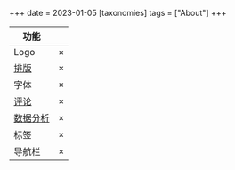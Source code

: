 +++
date = 2023-01-05
[taxonomies]
tags = ["About"]
+++   

| 功能 |  |
| -- | -- |
| Logo | × |
| [排版](https://seviche.cc/2023-01-01-reading-12/) | × |
| 字体 | × |
| [评论](https://pinchlime.com/tags/cusdis/) | × |
| [数据分析](https://pinchlime.com/tags/umami/) | × |
| 标签 | × |
| 导航栏 | × |

<!-- more -->
